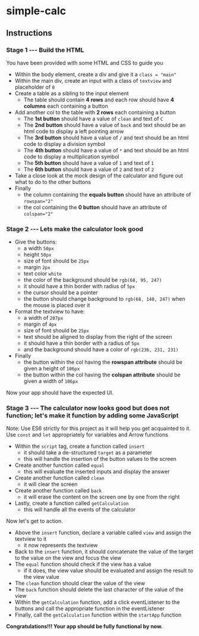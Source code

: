 # simple-calc
## Instructions

### Stage 1 --- Build the HTML
You have been provided with some HTML and CSS to guide you
* Within the body element, create a div and give it a `class = "main"`
* Within the main div, create an input with a class of `textview` and placeholder of `0`
* Create a table as a sibling to the input element
    * The table should contain **4 rows** and each row should have **4 columns** each containing a button
* Add another col to the table with **2 rows** each containing a button
    * The **1st button** should have a value of `clean` and text of `C`
    * The **2nd button** should have a value of `back` and text should be an html code to display a
left pointing arrow
    * The **3rd button** should have a value of `/` and text should be an html code to display a division symbol
    * The **4th button** should have a value of `*` and text should be an html code to display a
multiplication symbol
    * The **5th button** should have a value of `1` and text of `1`
    * The **6th button** should have a value of `2` and text of `2`
* Take a close look at the mock design of the calculator and figure out what to do to the other buttons
* Finally
    * the column containing the **equals button** should have an attribute of `rowspan="2"`
    * the col containing the **0 button** should have an attribute of `colspan="2"`

### Stage 2 --- Lets make the calculator look good
* Give the buttons:
    * a width `50px`
    * height `50px`
    * size of font should be `25px`
    * margin `2px`
    * text color `white`
    * the color of the background should be `rgb(68, 95, 247)`
    * it should have a thin border with radius of `5px`
    * the cursor should be a pointer
    * the button should change background to `rgb(68, 140, 247)` when the mouse is placed over it
* Format the textview to have:
    * a width of `207px`
    * margin of `4px`
    * size of font should be `25px`
    * text should be aligned to display from the right of the screen
    * it should have a thin border with a radius of `5px`
    * and the background should have a color of `rgb(236, 231, 231)`
* Finally
    * the button within the col having the **rowspan attribute** should be given a height of `106px`
    * the button within the col having the **colspan attribute** should be given a width of `106px`

Now your app should have the expected UI.

### Stage 3 --- The calculator now looks good but does not function; let's make it function by adding some JavaScript
Note: Use ES6 strictly for this project as it will help you get acquainted to it.
Use `const` and `let` appropriately for variables and Arrow functions
* Within the `script` tag, create a function called `insert`
    * it should take a de-structured `target` as a parameter
    * this will handle the insertion of the button values to the screen
* Create another function called `equal`
    * this will evaluate the inserted inputs and display the answer
* Create another function called `clean`
    * it will clear the screen
* Create another function called `back`
    * it will erase the content on the screen one by one from the right
* Lastly, create a function called `getCalculation`
    * this will handle all the events of the calculator

Now let's get to action.
* Above the `insert` function, declare a variable called `view` and assign the textview to it
    * it now represents the textview
* Back to the `insert` function, it should concatenate the value of the target to the value on the view and focus the view
* The `equal` function should check if the view has a value
    * if it does, the view value should be evaluated and assign the result to the view value
* The `clean` function should clear the value of the view
* The `back` function should delete the last character of the value of the view
* Within the `getCalculation` function, add a click eventListener to the buttons
and call the appropriate function in the eventListener
* Finally, call the `getCalculation` function within the `startApp` function

**Congratulations!!! Your app should be fully functional by now.**
